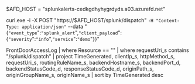 $AFD_HOST = "splunkalerts-cedkgdhyhygrdyds.a03.azurefd.net"

curl.exe -i -X POST "https://$AFD_HOST/splunk/dispatch" `
  -H "Content-Type: application/json" `
  --data "{`"event_type`":`"splunk_alert`",`"client_payload`":{`"severity`":`"info`",`"service`":`"demo`"}}"


FrontDoorAccessLog
| where Resource == "<your-frontdoor-profile-name>"
| where requestUri_s contains "/splunk/dispatch"
| project TimeGenerated, clientIp_s, httpMethod_s, requestUri_s, routingRuleName_s,
          backendHostname_s, backendPort_d, backendStatusCode_d, responseStatusCode_d,
          originPath_s, originGroupName_s, originName_s
| sort by TimeGenerated desc